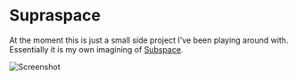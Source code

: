 # Supraspace

At the moment this is just a small side project I've been playing around with. Essentially it is my own imagining of [Subspace](http://en.wikipedia.org/wiki/Subspace).

![Screenshot](http://i.imgur.com/l0JrC.png)